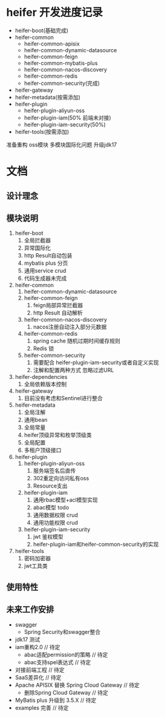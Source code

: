 # heifer 开发进度记录

- heifer-boot(基础完成)
- heifer-common
    - heifer-common-apisix
    - heifer-common-dynamic-datasource
    - heifer-common-feign
    - heifer-common-mybatis-plus
    - heifer-common-nacos-discovery
    - heifer-common-redis
    - heifer-common-security(完成)
- heifer-gateway
- heifer-metadata(按需添加)
- heifer-plugin
   - heifer-plugin-aliyun-oss
   - heifer-plugin-iam(50% 前端未对接)
   - heifer-plugin-iam-security(50%)
- heifer-tools(按需添加)


准备重构 oss模块 多模块国际化问题 升级jdk17


# 文档
## 设计理念
## 模块说明
1. heifer-boot
   1. 全局拦截器
   2. 异常国际化
   3. http Result自动包装
   4. mybatis plus 分页
   5. 通用service crud
   6. 代码生成器未完成
2. heifer-common
   1. heifer-common-dynamic-datasource
   2. heifer-common-feign
      1. feign局部异常拦截器
      2. http Result 自动解析
   3. heifer-common-nacos-discovery
      1. nacos注册自动注入部分元数据
   4. heifer-common-redis
      1. spring cache 随机过期时间缓存规则
      2. Redis 锁
   5. heifer-common-security
      1. 需要配合 heifer-plugin-iam-security或者自定义实现
      2. 注解和配置两种方式 忽略过滤URL
3. heifer-dependencies
   1. 全局依赖版本控制
4. heifer-gateway
   1. 目前没有考虑和Sentinel进行整合
5. heifer-metadata
   1. 全局注解
   2. 通用bean
   3. 全局常量
   4. heifer顶级异常和枚举顶级类
   5. 全局配置
   6. 多租户顶级接口
6. heifer-plugin
   1. heifer-plugin-aliyun-oss
      1. 服务端签名后直传
      2. 302重定向访问私有oss
      3. Resource支出
   2. heifer-plugin-iam
      1. 通用rbac模型+acl模型实现
      2. abac模型 todo
      3. 通用数据权限 crud
      4. 通用功能权限 crud
   3. heifer-plugin-iam-security
      1. jwt 鉴权模型
      2. heifer-plugin-iam和heifer-common-security的实现
7. heifer-tools
   1. 密码加密器
   2. jwt工具类

## 使用特性

## 未来工作安排
- swagger
  - Spring Security和swagger整合
- jdk17 测试
- iam重构2.0 // 待定
  - abac适配permission的策略 // 待定
  - abac支持spel表达式 // 待定
- 对接前端工程  // 待定
- SaaS差异化 // 待定
- Apache APISIX 替换 Spring Cloud Gateway // 待定
  - 删除Spring Cloud Gateway // 待定
- MyBatis plus 升级到 3.5.X // 待定
- examples 完善 // 待定